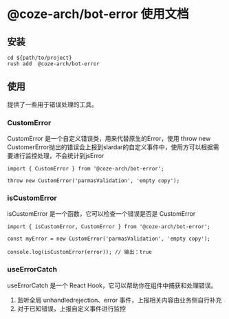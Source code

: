 # @coze-arch/bot-error 使用文档
## 安装
```
cd ${path/to/project}
rush add  @coze-arch/bot-error
```
## 使用
提供了一些用于错误处理的工具。

### CustomError

CustomError 是一个自定义错误类，用来代替原生的Error，使用 throw new CustomerError抛出的错误会上报到slardar的自定义事件中，使用方可以根据需要进行监控处理，不会统计到jsError

```
import { CustomError } from '@coze-arch/bot-error';

throw new CustomError('parmasValidation', 'empty copy');

```

### isCustomError

isCustomError 是一个函数，它可以检查一个错误是否是 CustomError

```
import { isCustomError, CustomError } from '@coze-arch/bot-error';

const myError = new CustomError('parmasValidation', 'empty copy');

console.log(isCustomError(error)); // 输出：true
```

### useErrorCatch

useErrorCatch 是一个 React Hook，它可以帮助你在组件中捕获和处理错误。
1. 监听全局 unhandledrejection、error 事件，上报相关内容由业务侧自行补充
2. 对于已知错误，上报自定义事件进行监控
